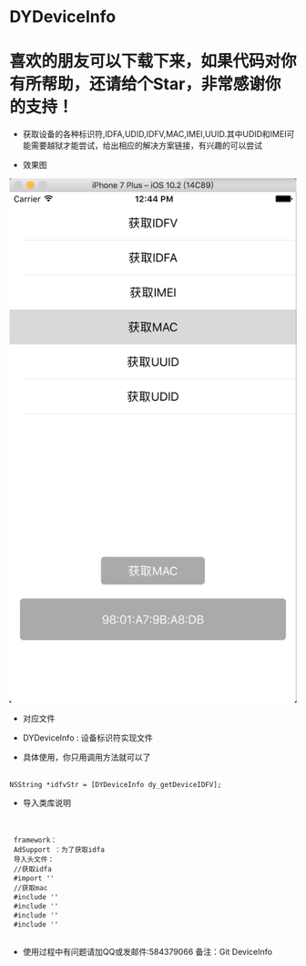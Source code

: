 
DYDeviceInfo
=
喜欢的朋友可以下载下来，如果代码对你有所帮助，还请给个Star，非常感谢你的支持！
= 
 * 获取设备的各种标识符,IDFA,UDID,IDFV,MAC,IMEI,UUID.其中UDID和IMEI可能需要越狱才能尝试，给出相应的解决方案链接，有兴趣的可以尝试
 
 
 * 效果图
 
  ![image](https://github.com/DanielYK/DYDeviceInfo/blob/master/device.png)


 * 对应文件
 * DYDeviceInfo : 设备标识符实现文件
 
 * 具体使用，你只用调用方法就可以了
<pre><code>
NSString *idfvStr = [DYDeviceInfo dy_getDeviceIDFV];
</code></pre>

* 导入类库说明
<pre><code>

 framework：
 AdSupport ：为了获取idfa
 导入头文件：
 //获取idfa
 #import '<AdSupport/ASIdentifierManager.h>'
 //获取mac
 #include '<sys/sysctl.h>'
 #include '<sys/socket.h>'
 #include '<net/if.h>'
 #include '<net/if_dl.h>'

</code></pre>

 - 使用过程中有问题请加QQ或发邮件:584379066 备注：Git DeviceInfo
